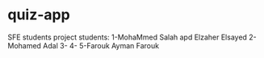 # quiz-app
SFE students project
students:
  1-MohaMmed Salah apd Elzaher Elsayed
  2-Mohamed Adal
  3-
  4-
  5-Farouk Ayman Farouk 
  
  
  
  
  
 
